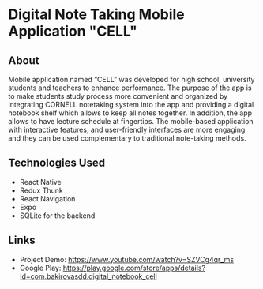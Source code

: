 # Digital Note Taking Mobile Application "CELL"

## About 
Mobile application named “CELL” was developed for high school, university students and teachers to enhance performance. 
The purpose of the app is to make students study process more convenient and organized by integrating CORNELL notetaking system into the app 
and providing a digital notebook shelf which allows to keep all notes together. In addition, the app allows to have lecture schedule at fingertips. 
The mobile-based application with interactive features, and user-friendly interfaces are more engaging and they can be used complementary to traditional 
note-taking methods.

## Technologies Used
- React Native
- Redux Thunk
- React Navigation
- Expo
- SQLite for the backend


## Links
- Project Demo: https://www.youtube.com/watch?v=SZVCg4qr_ms
- Google Play: https://play.google.com/store/apps/details?id=com.bakirovasdd.digital_notebook_cell  

 
